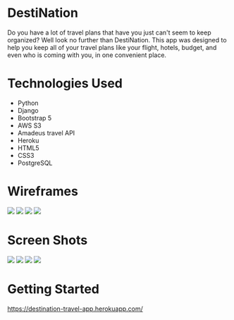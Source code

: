 # DestiNation
Do you have a lot of travel plans that have you just can't seem to keep organized? Well look no further than DestiNation. This app was designed to help you keep all of your travel plans like your flight, hotels, budget, and even who is coming with you, in one convenient place.


# Technologies Used
- Python
- Django
- Bootstrap 5
- AWS S3
- Amadeus travel API
- Heroku
- HTML5
- CSS3
- PostgreSQL

# Wireframes
![](public/images/wireframes/home-page-wireframe.png)
![](public/images/wireframes/add-trip-wireframe.png)
![](public/images/wireframes/all-trips-wireframe.png)
![](public/images/wireframes/trip-detail-wireframe.png)



# Screen Shots
![](public/images/screenshots/home-page.png)
![](public/images/screenshots/all-trips.png)
![](public/images/screenshots/add-a-trip.png)
![](public/images/screenshots/flight-inspiration.png)




# Getting Started
https://destination-travel-app.herokuapp.com/

